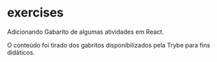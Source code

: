 # exercises

Adicionando Gabarito de algumas atividades em React.

O conteúdo foi tirado dos gabritos disponibilizados pela Trybe para fins didáticos.
